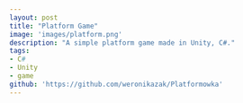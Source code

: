 ```yaml
---
layout: post
title: "Platform Game"
image: 'images/platform.png'
description: "A simple platform game made in Unity, C#."
tags:
- C#
- Unity
- game
github: 'https://github.com/weronikazak/Platformowka'
---
```

